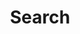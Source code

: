 ---
title: Search
layout: search
permalink: /search/
author_profile: true
sidebar:
    nav: "docs"
---